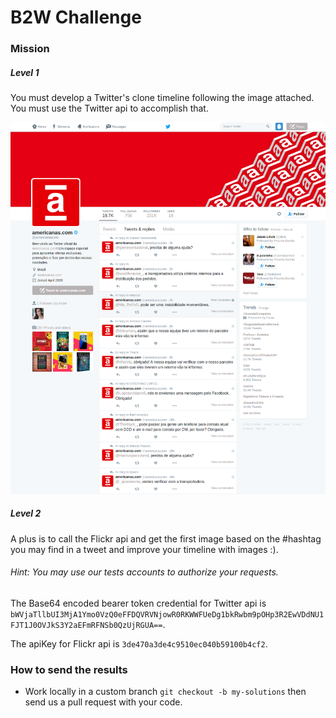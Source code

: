 # B2W Challenge

### Mission

##### Level 1

You must develop a Twitter's clone timeline following the image attached. You must use the Twitter api to accomplish that. 

![Timeline](/resources/timeline.png)

##### Level 2

A plus is to call the Flickr api and get the first image based on the #hashtag you may find in a tweet and improve your timeline with images :).

###### Hint: You may use our tests accounts to authorize your requests. 

The Base64 encoded bearer token credential for Twitter api is ```bWVjaTllbUI3MjA1Ymo0VzQ0eFFDQVRVNjowR0RKWWFUeDg1bkRwbm9pOHp3R2EwVDdNU1FJT1J0OVJkS3Y2aEFmRFNSb0QzUjRGUA==```.

The apiKey for Flickr api is ```3de470a3de4c9510ec040b59100b4cf2```.

### How to send the results

* Work locally in a custom branch ```git checkout -b my-solutions``` then send us a pull request with your code.
